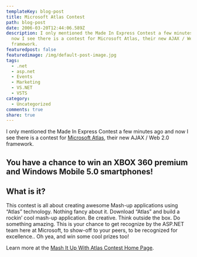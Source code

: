 ```yaml
---
templateKey: blog-post
title: Microsoft Atlas Contest
path: blog-post
date: 2006-03-20T12:44:06.589Z
description: I only mentioned the Made In Express Contest a few minutes ago and
  now I see there is a contest for Microsoft Atlas, their new AJAX / Web 2.0
  framework.
featuredpost: false
featuredimage: /img/default-post-image.jpg
tags:
  - .net
  - asp.net
  - Events
  - Marketing
  - VS.NET
  - VSTS
category:
  - Uncategorized
comments: true
share: true
---
```

<!--StartFragment-->

I only mentioned the Made In Express Contest a few minutes ago and now I see there is a contest for [Microsoft Atlas](http://atlas.asp.net/), their new AJAX / Web 2.0 framework.

## You have a chance to win an XBOX 360 premium and Windows Mobile 5.0 smartphones!

## What is it?

This contest is all about creating awesome Mash-up applications using “Atlas” technology. Nothing fancy about it. Download “Atlas” and build a rockin’ cool mash-up application. Be creative. Think outside the box. Do something amazing. This is your chance to get recognize by the ASP.NET team here at Microsoft, to show-off to your peers, to be recognized for excellence.. Oh yea, and win some cool prizes too!

Learn more at the [Mash It Up With Atlas Contest Home Page](http://atlas.asp.net/default.aspx?tabid=47&subtabid=475).

<!--EndFragment-->